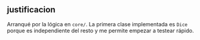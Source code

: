 ## justificacion
Arranqué por la lógica en `core/`. La primera clase implementada es `Dice` porque es independiente del resto y me permite empezar a testear rápido. 
